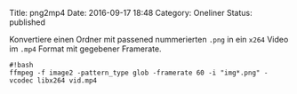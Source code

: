 Title: png2mp4
Date: 2016-09-17 18:48
Category: Oneliner
Status: published

Konvertiere einen Ordner mit passened nummerierten `.png` 
in ein `x264` Video im `.mp4` Format mit gegebener Framerate.

    #!bash
    ffmpeg -f image2 -pattern_type glob -framerate 60 -i "img*.png" -vcodec libx264 vid.mp4
